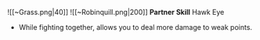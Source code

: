 
![[~Grass.png|40]]
![[~Robinquill.png|200]]
**Partner Skill**
Hawk Eye
- While fighting together, allows you to deal more damage to weak points.